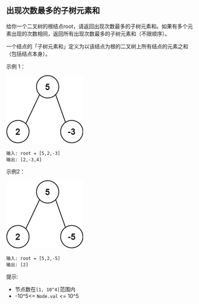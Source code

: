 ## 出现次数最多的子树元素和

给你一个二叉树的根结点root，请返回出现次数最多的子树元素和。如果有多个元素出现的次数相同，返回所有出现次数最多的子树元素和（不限顺序）。

一个结点的「子树元素和」定义为以该结点为根的二叉树上所有结点的元素之和（包括结点本身）。

示例 1：

![](../images/508.most-frequent-subtree-sum.png)
```
输入: root = [5,2,-3]
输出: [2,-3,4]
```

示例2：

![](../images/508.most-frequent-subtree-sum_1.png)
```
输入: root = [5,2,-5]
输出: [2]
```

提示:

* 节点数在`[1, 10^4]`范围内
* -10^5<= `Node.val` <= 10^5